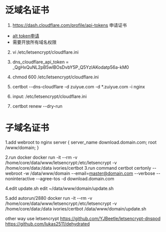 # 泛域名证书
1. https://dash.cloudflare.com/profile/api-tokens 申请证书

- [alt token申请](https://blog.ausmis.com/wp-content/uploads/2021/07/WLhMMGVzIz-768x829.png)
- 需要开放所有域名权限

2. vi /etc/letsencrypt/cloudflare.ini

3. dns_cloudflare_api_token = _QgHxQuNL2pB5wlBOsDvbY5P_Q5YzlAKodatp56a-kM0

4. chmod 600 /etc/letsencrypt/cloudflare.ini

5. certbot --dns-cloudflare -d zuiyue.com -d *.zuiyue.com -i nginx

6. input: /etc/letsencrypt/cloudflare.ini

7. certbot renew --dry-run


# 子域名证书

1.add webroot to nginx
server
{
  server_name download.domain.com;
  root /www/domain;
}

2.run docker
docker run -it --rm -v /home/core/data/www/letsencrypt:/etc/letsencrypt -v /home/core/data:/data ivories/certbot 
3.run command
certbot certonly --webroot -w /data/www/domain --email=master@domain.com --verbose --noninteractive --agree-tos -d download.domain.com

4.edit update.sh
edit ~/data/www/domain/update.sh

5.add autorun/2880
docker run -it --rm -v /home/core/data/www/letsencrypt:/etc/letsencrypt -v /home/core/data:/data ivories/certbot /data/www/domain/update.sh

other way use letsencrypt
https://github.com/YJBeetle/letsencrypt-dnspod
https://github.com/lukas2511/dehydrated

